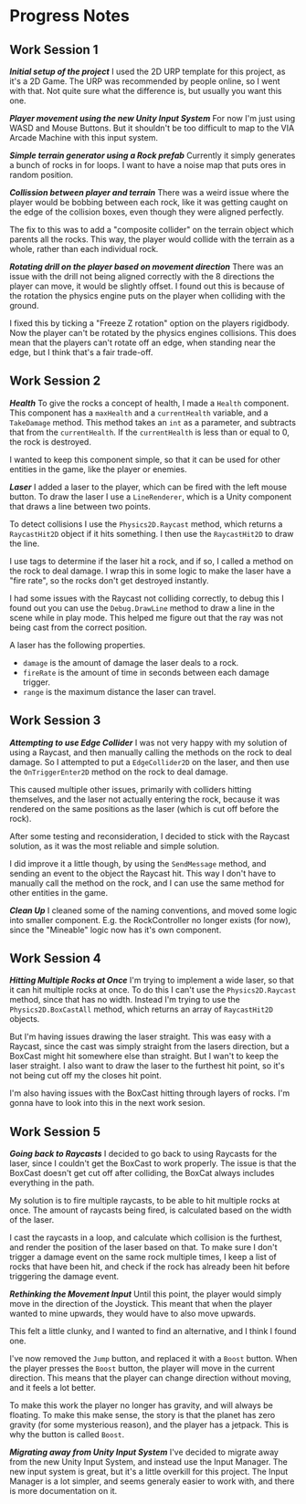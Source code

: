# Progress Notes

## Work Session 1

**_Initial setup of the project_**
I used the 2D URP template for this project, as it's a 2D Game. The URP was recommended by people online, so I went with that. Not quite sure what the difference is, but usually you want this one.

**_Player movement using the new Unity Input System_**
For now I'm just using WASD and Mouse Buttons. But it shouldn't be too difficult to map to the VIA Arcade Machine with this input system.

**_Simple terrain generator using a Rock prefab_**
Currently it simply generates a bunch of rocks in for loops. I want to have a noise map that puts ores in random position.

**_Collission between player and terrain_**
There was a weird issue where the player would be bobbing between each rock, like it was getting caught on the edge of the collision boxes, even though they were aligned perfectly.

The fix to this was to add a "composite collider" on the terrain object which parents all the rocks. This way, the player would collide with the terrain as a whole, rather than each individual rock.

**_Rotating drill on the player based on movement direction_**
There was an issue with the drill not being aligned correctly with the 8 directions the player can move, it would be slightly offset. I found out this is because of the rotation the physics engine puts on the player when colliding with the ground.

I fixed this by ticking a "Freeze Z rotation" option on the players rigidbody. Now the player can't be rotated by the physics engines collisions. This does mean that the players can't rotate off an edge, when standing near the edge, but I think that's a fair trade-off.

## Work Session 2

**_Health_**
To give the rocks a concept of health, I made a `Health` component. This component has a `maxHealth` and a `currentHealth` variable, and a `TakeDamage` method. This method takes an `int` as a parameter, and subtracts that from the `currentHealth`. If the `currentHealth` is less than or equal to 0, the rock is destroyed.

I wanted to keep this component simple, so that it can be used for other entities in the game, like the player or enemies.

**_Laser_**
I added a laser to the player, which can be fired with the left mouse button. To draw the laser I use a `LineRenderer`, which is a Unity component that draws a line between two points.

To detect collisions I use the `Physics2D.Raycast` method, which returns a `RaycastHit2D` object if it hits something. I then use the `RaycastHit2D` to draw the line.

I use tags to determine if the laser hit a rock, and if so, I called a method on the rock to deal damage. I wrap this in some logic to make the laser have a "fire rate", so the rocks don't get destroyed instantly.

I had some issues with the Raycast not colliding correctly, to debug this I found out you can use the `Debug.DrawLine` method to draw a line in the scene while in play mode. This helped me figure out that the ray was not being cast from the correct position.

A laser has the following properties.

- `damage` is the amount of damage the laser deals to a rock.
- `fireRate` is the amount of time in seconds between each damage trigger.
- `range` is the maximum distance the laser can travel.

## Work Session 3

**_Attempting to use Edge Collider_**
I was not very happy with my solution of using a Raycast, and then manually calling the methods on the rock to deal damage. So I attempted to put a `EdgeCollider2D` on the laser, and then use the `OnTriggerEnter2D` method on the rock to deal damage.

This caused multiple other issues, primarily with colliders hitting themselves, and the laser not actually entering the rock, because it was rendered on the same positions as the laser (which is cut off before the rock).

After some testing and reconsideration, I decided to stick with the Raycast solution, as it was the most reliable and simple solution.

I did improve it a little though, by using the `SendMessage` method, and sending an event to the object the Raycast hit. This way I don't have to manually call the method on the rock, and I can use the same method for other entities in the game.

**_Clean Up_**
I cleaned some of the naming conventions, and moved some logic into smaller component. E.g. the RockController no longer exists (for now), since the "Mineable" logic now has it's own component.

## Work Session 4

**_Hitting Multiple Rocks at Once_**
I'm trying to implement a wide laser, so that it can hit multiple rocks at once. To do this I can't use the `Physics2D.Raycast` method, since that has no width. Instead I'm trying to use the `Physics2D.BoxCastAll` method, which returns an array of `RaycastHit2D` objects.

But I'm having issues drawing the laser straight. This was easy with a Raycast, since the cast was simply straight from the lasers direction, but a BoxCast might hit somewhere else than straight. But I wan't to keep the laser straight. I also want to draw the laser to the furthest hit point, so it's not being cut off my the closes hit point.

I'm also having issues with the BoxCast hitting through layers of rocks. I'm gonna have to look into this in the next work sesion.

## Work Session 5

**_Going back to Raycasts_**
I decided to go back to using Raycasts for the laser, since I couldn't get the BoxCast to work properly. The issue is that the BoxCast doesn't get cut off after colliding, the BoxCat always includes everything in the path.

My solution is to fire multiple raycasts, to be able to hit multiple rocks at once. The amount of raycasts being fired, is calculated based on the width of the laser.

I cast the raycasts in a loop, and calculate which collision is the furthest, and render the position of the laser based on that. To make sure I don't trigger a damage event on the same rock multiple times, I keep a list of rocks that have been hit, and check if the rock has already been hit before triggering the damage event.

**_Rethinking the Movement Input_**
Until this point, the player would simply move in the direction of the Joystick. This meant that when the player wanted to mine upwards, they would have to also move upwards.

This felt a little clunky, and I wanted to find an alternative, and I think I found one.

I've now removed the `Jump` button, and replaced it with a `Boost` button. When the player presses the `Boost` button, the player will move in the current direction. This means that the player can change direction without moving, and it feels a lot better.

To make this work the player no longer has gravity, and will always be floating. To make this make sense, the story is that the planet has zero gravity (for some mysterious reason), and the player has a jetpack. This is why the button is called `Boost`.

**_Migrating away from Unity Input System_**
I've decided to migrate away from the new Unity Input System, and instead use the Input Manager. The new input system is great, but it's a little overkill for this project. The Input Manager is a lot simpler, and seems generaly easier to work with, and there is more documentation on it.
